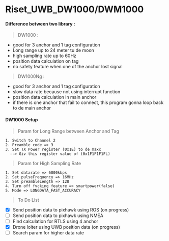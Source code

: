 # Riset_UWB_DW1000/DWM1000  
#### Difference between two library :  
>DW1000 :  
  - good for 3 anchor and 1 tag configuration
  - Long range up to 24 meter tu de moon
  - high sampling rate up to 60Hz 
  - position data calculation on tag
  - no safety feature when one of the anchor lost signal
>DW1000Ng :  
  - good for 3 anchor and 1 tag configuration
  - slow data rate because not using interrupt function
  - position data calculation in main anchor  
  - if there is one anchor that fail to connect, this program gonna loop back to de main anchor
#### DW1000 Setup
>Param for Long Range between Anchor and Tag   
```
1. Switch to Channel 2  
2. Preamble code => 3
3. Set TX Power register (0x1E) to de maxx  
  --> Giv this register value of (0x1F1F1F1FL)  
```
>Param for High Sampling Rate  
```
1. Set datarate => 6800kbps  
2. Set pulseFrequency => 16MHz  
3. Set preambleLength => 128  
4. Turn off fvcking feature => smartpower(false)  
5. Mode => LONGDATA_FAST_ACCURACY  
```
>To Do List 
- [x] Send position data to pixhawk using ROS (on progress)
- [ ] Send position data to pixhawk using NMEA
- [ ] Find calculation for RTLS using 4 anchor
- [x] Drone loiter using UWB position data (on progress)
- [ ] Search param for higher data rate
